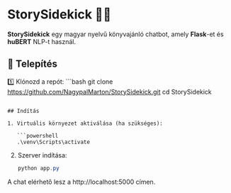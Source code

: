 # StorySidekick 📖🤖
**StorySidekick** egy magyar nyelvű könyvajánló chatbot, amely **Flask**-et és **huBERT** NLP-t használ.

## 🚀 Telepítés
1️⃣ Klónozd a repót: ```bash git clone https://github.com/NagypalMarton/StorySidekick.git cd StorySidekick
```

## Indítás

1. Virtuális környezet aktiválása (ha szükséges):
   
   ```powershell
   .\venv\Scripts\activate
   ```

2. Szerver indítása:
   
   ```powershell
   python app.py
   ```

A chat elérhető lesz a http://localhost:5000 címen.
